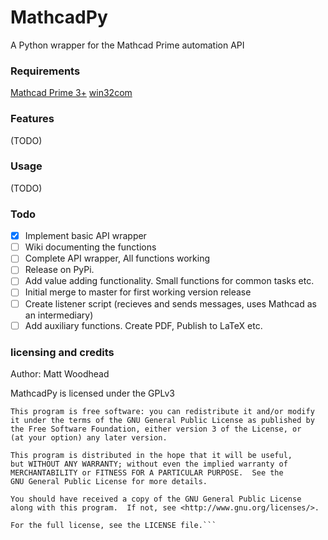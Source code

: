 # MathcadPy
A Python wrapper for the Mathcad Prime automation API

### Requirements
[Mathcad Prime 3+](https://www.mathcad.com/)
[win32com](https://github.com/mhammond/pywin32)

### Features
(TODO)

### Usage
(TODO)

### Todo
- [x] Implement basic API wrapper
- [ ] Wiki documenting the functions
- [ ] Complete API wrapper, All functions working
- [ ] Release on PyPi.
- [ ] Add value adding functionality. Small functions for common tasks etc.
- [ ] Initial merge to master for first working version release
- [ ] Create listener script (recieves and sends messages, uses Mathcad as an intermediary)
- [ ] Add auxiliary functions. Create PDF, Publish to LaTeX etc.

### licensing and credits
Author: Matt Woodhead

MathcadPy is licensed under the GPLv3

```
This program is free software: you can redistribute it and/or modify
it under the terms of the GNU General Public License as published by
the Free Software Foundation, either version 3 of the License, or
(at your option) any later version.

This program is distributed in the hope that it will be useful,
but WITHOUT ANY WARRANTY; without even the implied warranty of
MERCHANTABILITY or FITNESS FOR A PARTICULAR PURPOSE.  See the
GNU General Public License for more details.

You should have received a copy of the GNU General Public License
along with this program.  If not, see <http://www.gnu.org/licenses/>.

For the full license, see the LICENSE file.```
